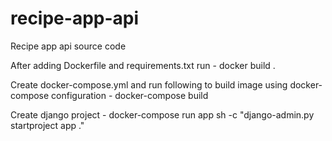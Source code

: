 # recipe-app-api
Recipe app api source code

After adding Dockerfile and requirements.txt run -
    docker build .

Create docker-compose.yml and run following to build image using docker-compose configuration -
    docker-compose build
    
Create django project -
    docker-compose run app sh -c "django-admin.py startproject app ."
